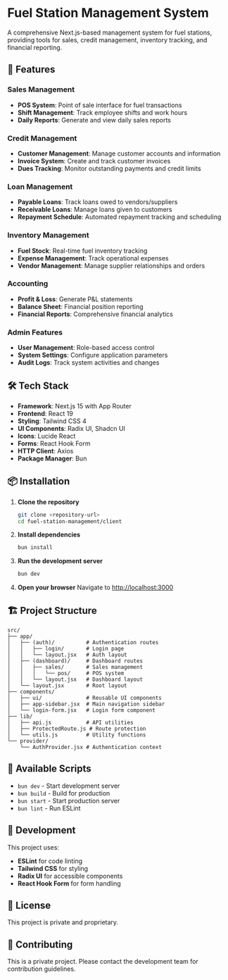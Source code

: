 # Fuel Station Management System

A comprehensive Next.js-based management system for fuel stations, providing tools for sales, credit management, inventory tracking, and financial reporting.

## 🚀 Features

### Sales Management
- **POS System**: Point of sale interface for fuel transactions
- **Shift Management**: Track employee shifts and work hours
- **Daily Reports**: Generate and view daily sales reports

### Credit Management
- **Customer Management**: Manage customer accounts and information
- **Invoice System**: Create and track customer invoices
- **Dues Tracking**: Monitor outstanding payments and credit limits

### Loan Management
- **Payable Loans**: Track loans owed to vendors/suppliers
- **Receivable Loans**: Manage loans given to customers
- **Repayment Schedule**: Automated repayment tracking and scheduling

### Inventory Management
- **Fuel Stock**: Real-time fuel inventory tracking
- **Expense Management**: Track operational expenses
- **Vendor Management**: Manage supplier relationships and orders

### Accounting
- **Profit & Loss**: Generate P&L statements
- **Balance Sheet**: Financial position reporting
- **Financial Reports**: Comprehensive financial analytics

### Admin Features
- **User Management**: Role-based access control
- **System Settings**: Configure application parameters
- **Audit Logs**: Track system activities and changes

## 🛠️ Tech Stack

- **Framework**: Next.js 15 with App Router
- **Frontend**: React 19
- **Styling**: Tailwind CSS 4
- **UI Components**: Radix UI, Shadcn UI
- **Icons**: Lucide React
- **Forms**: React Hook Form
- **HTTP Client**: Axios
- **Package Manager**: Bun

## 📦 Installation

1. **Clone the repository**
   ```bash
   git clone <repository-url>
   cd fuel-station-management/client
   ```

2. **Install dependencies**
   ```bash
   bun install
   ```

3. **Run the development server**
   ```bash
   bun dev
   ```

4. **Open your browser**
   Navigate to [http://localhost:3000](http://localhost:3000)

## 🏗️ Project Structure

```
src/
├── app/
│   ├── (auth)/          # Authentication routes
│   │   ├── login/       # Login page
│   │   └── layout.jsx   # Auth layout
│   ├── (dashboard)/     # Dashboard routes
│   │   ├── sales/       # Sales management
│   │   │   └── pos/     # POS system
│   │   └── layout.jsx   # Dashboard layout
│   └── layout.jsx       # Root layout
├── components/
│   ├── ui/              # Reusable UI components
│   ├── app-sidebar.jsx  # Main navigation sidebar
│   └── login-form.jsx   # Login form component
├── lib/
│   ├── api.js           # API utilities
│   ├── ProtectedRoute.js # Route protection
│   └── utils.js         # Utility functions
└── provider/
    └── AuthProvider.jsx # Authentication context
```

## 🚀 Available Scripts

- `bun dev` - Start development server
- `bun build` - Build for production
- `bun start` - Start production server
- `bun lint` - Run ESLint

## 🔧 Development

This project uses:
- **ESLint** for code linting
- **Tailwind CSS** for styling
- **Radix UI** for accessible components
- **React Hook Form** for form handling

## 📝 License

This project is private and proprietary.

## 🤝 Contributing

This is a private project. Please contact the development team for contribution guidelines.
